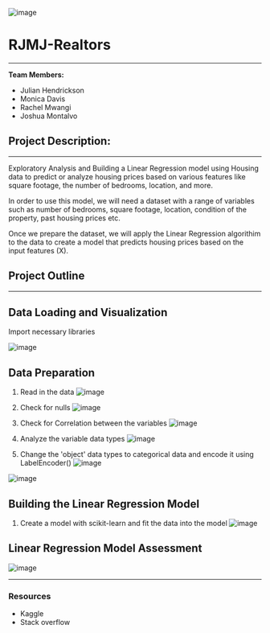 ![image](https://github.com/JulHendrickson/RJMJ-Realtors/assets/133269723/194267c7-8f7e-44fd-969a-dccdb0d7b96f)

# RJMJ-Realtors
---
**Team Members:**
* Julian Hendrickson
* Monica Davis
* Rachel Mwangi
* Joshua Montalvo

## Project Description:
---

Exploratory Analysis and Building a Linear Regression model using Housing data to predict or analyze housing prices based on various features like square footage, the number of bedrooms, location, and more.  

In order to use this model, we will need a dataset with a range of variables such as number of bedrooms, square footage, location, condition of the property, past housing prices etc.
     
Once we prepare the dataset, we will apply the Linear Regression algorithim to the data to create a model that predicts housing prices based on the input features (X).
    

## Project Outline
---
## Data Loading and Visualization
     
Import necessary libraries

![image](https://github.com/JulHendrickson/RJMJ-Realtors/assets/133269723/56c436ff-b734-4070-b88b-59d114c9016c)

## Data Preparation

1. Read in the data
![image](https://github.com/JulHendrickson/RJMJ-Realtors/assets/133269723/35e86099-3d62-4d06-9b3c-74a3ee2daf63)

2. Check for nulls
![image](https://github.com/JulHendrickson/RJMJ-Realtors/assets/133269723/267d6b20-5534-4269-ac9d-8849a28e5d22)

3. Check for Correlation between the variables
![image](https://github.com/JulHendrickson/RJMJ-Realtors/assets/133269723/3b9da46b-0b33-4012-8110-45211da2056d)

4. Analyze the variable data types
![image](https://github.com/JulHendrickson/RJMJ-Realtors/assets/133269723/76921fef-0bdd-4d97-9a7f-2d4805003073)

5. Change the 'object' data types to categorical data and encode it using LabelEncoder()
![image](https://github.com/JulHendrickson/RJMJ-Realtors/assets/133269723/cf4f61d9-6da2-4151-bf23-2d6e9cb3ef12)

![image](https://github.com/JulHendrickson/RJMJ-Realtors/assets/133269723/db7310aa-47bd-4820-b2fa-9c9c0a2b69c1)

## Building the Linear Regression Model
1. Create a model with scikit-learn and fit the data into the model
![image](https://github.com/JulHendrickson/RJMJ-Realtors/assets/133269723/7aa90118-1763-4483-b39e-077ce85b0fa9)

## Linear Regression Model Assessment

![image](https://github.com/JulHendrickson/RJMJ-Realtors/assets/133269723/82d10664-e24d-43a4-a6c5-7068135e6cfb)

---

### Resources
- Kaggle
- Stack overflow

